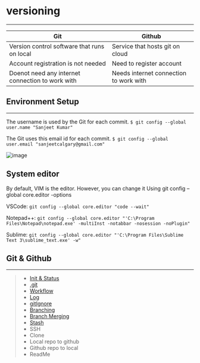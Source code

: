 # versioning
-------------------
| Git | Github |
| ------ | ----------- |
| Version control software that runs on local   | Service that hosts git on cloud |
| Account registration is not needed | Need to register account  |
| Doenot need any internet connection to work with    | Needs internet connection to work with |

## Environment Setup
------------------
The username is used by the Git for each commit.
`$ git config --global user.name "Sanjeet Kumar"`

The Git uses this email id for each commit.
`$ git config --global user.email "sanjeetcalgary@gmail.com"`

![image](https://user-images.githubusercontent.com/103237142/176689395-ec01867b-c14e-424e-8bef-273839e29210.png)

## System editor

By default, VIM is the editor. However, you can change it
Using git config –global core.editor -options

VSCode: `git config --global core.editor "code --wait"`

Notepad++: `git config --global core.editor "'C:\Program Files\Notepad\notepad.exe' -multiInst -notabbar -nosession -noPlugin" `

Sublime: `git config --global core.editor "'C:\Program Files\Sublime Text 3\sublime_text.exe' -w"`

## Git & Github
------------------
> - [Init & Status](Git/git.md)
> - [.git](Git/git.md)
> - [Workflow](Git/git.md)
> - [Log](Git/git.md)
> - [gitIgnore](Git/git.md)
> - [Branching](Git/git.md)
> - [Branch Merging](Git/merging.md)
> - [Stash](Git/merging.md)
> - SSH
> - Clone
> - Local repo to github
> - Github repo to local
> - ReadMe
